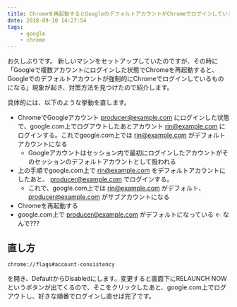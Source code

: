 ```yaml
---
title: Chromeを再起動するとGoogleのデフォルトアカウントがChromeでログインしているアカウントになるのをどうにかする
date: 2018-09-10 14:27:54
tags:
    - google
    - chrome
---
```


お久しぶりです。
新しいマシンをセットアップしていたのですが、その時に「Googleで複数アカウントにログインした状態でChromeを再起動すると、Googleでのデフォルトアカウントが強制的にChromeでログインしているものになる」現象が起き、対策方法を見つけたので紹介します。

<!-- more -->

具体的には、以下のような挙動を直します。

- ChromeでGoogleアカウント producer@example.com にログインした状態で、google.com上でログアウトしたあとアカウント rin@example.com にログインする。これでgoogle.com上では rin@example.com がデフォルトアカウントになる
    - Googleアカウントはセッション内で最初にログインしたアカウントがそのセッションのデフォルトアカウントとして扱われる
- 上の手順でgoogle.com上で rin@example.com  をデフォルトアカウントにしたあと、 producer@example.com でログインする。
    - これで、google.com上では rin@example.com がデフォルト、 producer@example.com がサブアカウントになる
- Chromeを再起動する
- google.com上で producer@example.com がデフォルトになっている ← なんで???


## 直し方

```
chrome://flags#account-consistency
``` 
を開き、DefaultからDisabledにします。変更すると画面下にRELAUNCH NOWというボタンが出てくるので、そこをクリックしたあと、google.com上でログアウトし、好きな順番でログインし直せば完了です。